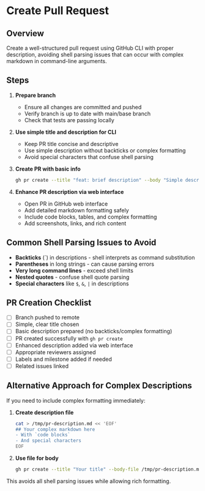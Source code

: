 # Create Pull Request

## Overview

Create a well-structured pull request using GitHub CLI with proper description, avoiding shell parsing issues that can occur with complex markdown in command-line arguments.

## Steps

1. **Prepare branch**

   - Ensure all changes are committed and pushed
   - Verify branch is up to date with main/base branch
   - Check that tests are passing locally

2. **Use simple title and description for CLI**

   - Keep PR title concise and descriptive
   - Use simple description without backticks or complex formatting
   - Avoid special characters that confuse shell parsing

3. **Create PR with basic info**

   ```bash
   gh pr create --title "feat: brief description" --body "Simple description without complex formatting"
   ```

4. **Enhance PR description via web interface**
   - Open PR in GitHub web interface
   - Add detailed markdown formatting safely
   - Include code blocks, tables, and complex formatting
   - Add screenshots, links, and rich content

## Common Shell Parsing Issues to Avoid

- **Backticks** (`) in descriptions - shell interprets as command substitution
- **Parentheses** in long strings - can cause parsing errors
- **Very long command lines** - exceed shell limits
- **Nested quotes** - confuse shell quote parsing
- **Special characters** like `$`, `&`, `|` in descriptions

## PR Creation Checklist

- [ ] Branch pushed to remote
- [ ] Simple, clear title chosen
- [ ] Basic description prepared (no backticks/complex formatting)
- [ ] PR created successfully with `gh pr create`
- [ ] Enhanced description added via web interface
- [ ] Appropriate reviewers assigned
- [ ] Labels and milestone added if needed
- [ ] Related issues linked

## Alternative Approach for Complex Descriptions

If you need to include complex formatting immediately:

1. **Create description file**

   ```bash
   cat > /tmp/pr-description.md << 'EOF'
   ## Your complex markdown here
   - With `code blocks`
   - And special characters
   EOF
   ```

2. **Use file for body**
   ```bash
   gh pr create --title "Your title" --body-file /tmp/pr-description.md
   ```

This avoids all shell parsing issues while allowing rich formatting.
